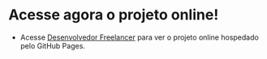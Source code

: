 # Acesse agora o projeto online!
- Acesse <a href="https://eduardokayke.github.io/Projeto_Desenvolvedor_Freelancer/" title="Projeto no GitHub Pages">Desenvolvedor Freelancer</a> para ver o projeto online hospedado pelo GitHub Pages.

